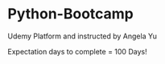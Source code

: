 # Python-Bootcamp
Udemy Platform and instructed by Angela Yu

Expectation days to complete = 100 Days!
